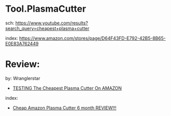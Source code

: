 # Tool.PlasmaCutter
sch: https://www.youtube.com/results?search_query=cheapest+plasma+cutter

index: https://www.amazon.com/stores/page/D64F43FD-E792-42B5-8B65-E0E83A762449

# Review:
by: Wranglerstar
- [TESTING The Cheapest Plasma Cutter On AMAZON](https://youtu.be/OZAMU80myfQ)

index:
- [Cheap Amazon Plasma Cutter 6 month REVIEW!!!](https://youtu.be/MZiqGa28SyQ)
